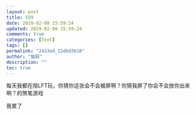 ```yaml
---
layout: post
title: 559
date: 2019-02-08 15:59:24
updated: 2019-02-08 15:59:24
comments: true
categories: [Text]
tags: []
permalink: "2433ed_12dbd3610"
author: "猫厨"
description: ""
toc: true
---
```


<p>每天我都在陪LFT玩，你猜你这张会不会被屏啊？你猜我屏了你会不会放你出来啊？的煞笔游戏</p> 
<p>我累了</p>